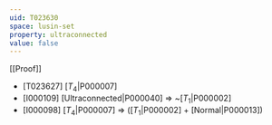 ```yaml
---
uid: T023630
space: lusin-set
property: ultraconnected
value: false
---
```

[[Proof]]

* [T023627] [$T_4$|P000007]
* [I000109] [Ultraconnected|P000040] => ~[$T_1$|P000002]
* [I000098] [$T_4$|P000007] => ([$T_1$|P000002] + [Normal|P000013])


